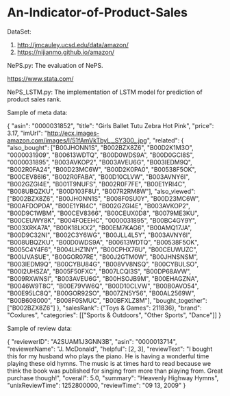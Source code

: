 # An-Indicator-of-Product-Sales

DataSet: 
1. http://jmcauley.ucsd.edu/data/amazon/
2. https://nijianmo.github.io/amazon/


NePS.py: The evaluation of NePS.


https://www.stata.com/

NePS_LSTM.py: The implementation of LSTM model for prediction of product sales rank.


Sample of meta data:

{ "asin": "0000031852", 
"title": "Girls Ballet Tutu Zebra Hot Pink", 
"price": 3.17, 
"imUrl": "http://ecx.images-amazon.com/images/I/51fAmVkTbyL._SY300_.jpg", 
"related": { "also_bought": ["B00JHONN1S", "B002BZX8Z6", "B00D2K1M3O", "0000031909", "B00613WDTQ", "B00D0WDS9A", "B00D0GCI8S", "0000031895", "B003AVKOP2", "B003AVEU6G", "B003IEDM9Q", "B002R0FA24", "B00D23MC6W", "B00D2K0PA0", "B00538F5OK", "B00CEV86I6", "B002R0FABA", "B00D10CLVW", "B003AVNY6I", "B002GZGI4E", "B001T9NUFS", "B002R0F7FE", "B00E1YRI4C", "B008UBQZKU", "B00D103F8U", "B007R2RM8W"], "also_viewed": ["B002BZX8Z6", "B00JHONN1S", "B008F0SU0Y", "B00D23MC6W", "B00AFDOPDA", "B00E1YRI4C", "B002GZGI4E", "B003AVKOP2", "B00D9C1WBM", "B00CEV8366", "B00CEUX0D8", "B0079ME3KU", "B00CEUWY8K", "B004FOEEHC", "0000031895", "B00BC4GY9Y", "B003XRKA7A", "B00K18LKX2", "B00EM7KAG6", "B00AMQ17JA", "B00D9C32NI", "B002C3Y6WG", "B00JLL4L5Y", "B003AVNY6I", "B008UBQZKU", "B00D0WDS9A", "B00613WDTQ", "B00538F5OK", "B005C4Y4F6", "B004LHZ1NY", "B00CPHX76U", "B00CEUWUZC", "B00IJVASUE", "B00GOR07RE", "B00J2GTM0W", "B00JHNSNSM", "B003IEDM9Q", "B00CYBU84G", "B008VV8NSQ", "B00CYBULSO", "B00I2UHSZA", "B005F50FXC", "B007LCQI3S", "B00DP68AVW", "B009RXWNSI", "B003AVEU6G", "B00HSOJB9M", "B00EHAGZNA", "B0046W9T8C", "B00E79VW6Q", "B00D10CLVW", "B00B0AVO54", "B00E95LC8Q", "B00GOR92SO", "B007ZN5Y56", "B00AL2569W", "B00B608000", "B008F0SMUC", "B00BFXLZ8M"], 
"bought_together": ["B002BZX8Z6"] }, 
"salesRank": {"Toys & Games": 211836}, 
"brand": "Coxlures", 
"categories": [["Sports & Outdoors", "Other Sports", "Dance"]] }



Sample of review data:

{ "reviewerID": "A2SUAM1J3GNN3B", "asin": "0000013714", "reviewerName": "J. McDonald", "helpful": [2, 3], "reviewText": "I bought this for my husband who plays the piano. He is having a wonderful time playing these old hymns. The music is at times hard to read because we think the book was published for singing from more than playing from. Great purchase though!", "overall": 5.0, "summary": "Heavenly Highway Hymns", "unixReviewTime": 1252800000, "reviewTime": "09 13, 2009" }
